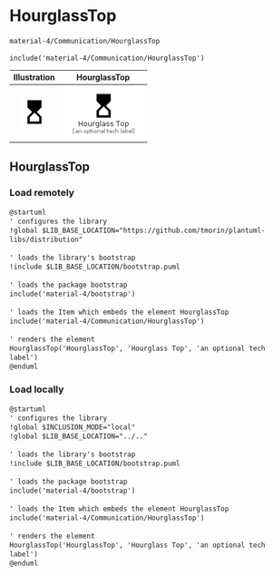 # HourglassTop


```text
material-4/Communication/HourglassTop
```

```text
include('material-4/Communication/HourglassTop')
```



| Illustration | HourglassTop |
| :---: | :---: |
| ![illustration for Illustration](../../material-4/Communication/HourglassTop.png) | ![illustration for HourglassTop](../../material-4/Communication/HourglassTop.Local.png) |




## HourglassTop

### Load remotely
```plantuml
@startuml
' configures the library
!global $LIB_BASE_LOCATION="https://github.com/tmorin/plantuml-libs/distribution"

' loads the library's bootstrap
!include $LIB_BASE_LOCATION/bootstrap.puml

' loads the package bootstrap
include('material-4/bootstrap')

' loads the Item which embeds the element HourglassTop
include('material-4/Communication/HourglassTop')

' renders the element
HourglassTop('HourglassTop', 'Hourglass Top', 'an optional tech label')
@enduml
```

### Load locally
```plantuml
@startuml
' configures the library
!global $INCLUSION_MODE="local"
!global $LIB_BASE_LOCATION="../.."

' loads the library's bootstrap
!include $LIB_BASE_LOCATION/bootstrap.puml

' loads the package bootstrap
include('material-4/bootstrap')

' loads the Item which embeds the element HourglassTop
include('material-4/Communication/HourglassTop')

' renders the element
HourglassTop('HourglassTop', 'Hourglass Top', 'an optional tech label')
@enduml
```

